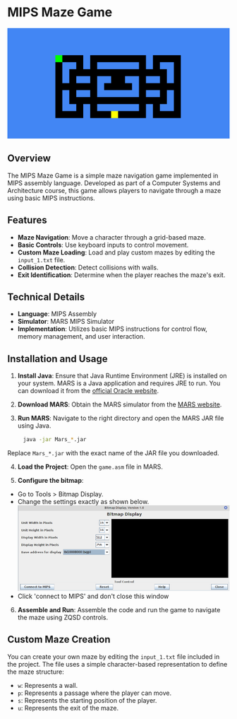 # MIPS Maze Game

![Preview](images/preview.png)



## Overview

The MIPS Maze Game is a simple maze navigation game implemented in MIPS assembly language. Developed as part of a Computer Systems and Architecture course, this game allows players to navigate through a maze using basic MIPS instructions.

## Features
- **Maze Navigation**: Move a character through a grid-based maze.
- **Basic Controls**: Use keyboard inputs to control movement.
- **Custom Maze Loading**: Load and play custom mazes by editing the `input_1.txt` file.
- **Collision Detection**: Detect collisions with walls.
- **Exit Identification**: Determine when the player reaches the maze's exit.
## Technical Details

- **Language**: MIPS Assembly
- **Simulator**: MARS MIPS Simulator
- **Implementation**: Utilizes basic MIPS instructions for control flow, memory management, and user interaction.


## Installation and Usage

1. **Install Java**: Ensure that Java Runtime Environment (JRE) is installed on your system. MARS is a Java application and requires JRE to run. You can download it from the [official Oracle website](https://www.oracle.com/java/technologies/javase-downloads.html).
2. **Download MARS**: Obtain the MARS simulator from the [MARS website](http://courses.missouristate.edu/kenvollmar/mars/).


3. **Run MARS**: Navigate to the right directory and open the MARS JAR file using Java.
```bash
     java -jar Mars_*.jar
```
Replace `Mars_*.jar` with the exact name of the JAR file you downloaded.

4. **Load the Project**: Open the `game.asm` file in MARS.

5. **Configure the bitmap**: 
- Go to Tools > Bitmap Display.
- Change the settings exactly as shown below.
![Bitmap](images/bitmap.png)
- Click 'connect to MIPS' and don't close this window
6. **Assemble and Run**: Assemble the code and run the game to navigate the maze using ZQSD controls.


## Custom Maze Creation

You can create your own maze by editing the `input_1.txt` file included in the project. The file uses a simple character-based representation to define the maze structure:

- `w`: Represents a wall.
- `p`: Represents a passage where the player can move.
- `s`: Represents the starting position of the player.
- `u`: Represents the exit of the maze.
